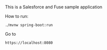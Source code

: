 This is a Salesforce and Fuse sample application

How to run:

    ./mvnw spring-boot:run
    
Go to

    https://localhost:8080